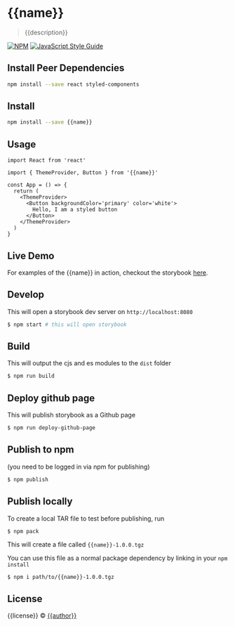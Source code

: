 # {{name}}

> {{description}}

[![NPM](https://img.shields.io/npm/v/{{name}}.svg)](https://www.npmjs.com/package/{{name}}) [![JavaScript Style Guide](https://img.shields.io/badge/code_style-standard-brightgreen.svg)](https://standardjs.com)

## Install Peer Dependencies

```bash
npm install --save react styled-components
```

## Install

```bash
npm install --save {{name}}
```

## Usage

```tsx
import React from 'react'

import { ThemeProvider, Button } from '{{name}}'

const App = () => {
  return (
    <ThemeProvider>
      <Button backgroundColor='primary' color='white'>
        Hello, I am a styled button
      </Button>
    </ThemeProvider>
  )
}
```

## Live Demo

For examples of the {{name}} in action, checkout the storybook <a href="https://{{author}}.github.io/{{name}}" target="_blank">here</a>.

## Develop

This will open a storybook dev server on `http://localhost:8080`

```bash
$ npm start # this will open storybook
```

## Build

This will output the cjs and es modules to the `dist` folder

```bash
$ npm run build
```

## Deploy github page

This will publish storybook as a Github page

```bash
$ npm run deploy-github-page
```

## Publish to npm

(you need to be logged in via npm for publishing)

```bash
$ npm publish
```

## Publish locally

To create a local TAR file to test before publishing, run

```
$ npm pack
```

This will create a file called `{{name}}-1.0.0.tgz`

You can use this file as a normal package dependency
by linking in your `npm install`

```sh
$ npm i path/to/{{name}}-1.0.0.tgz
```

## License

{{license}} © [{{author}}](https://github.com/{{author}})
